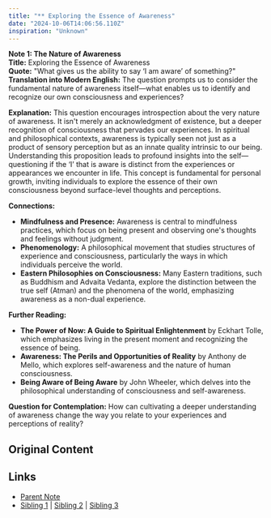 ```yaml
---
title: "** Exploring the Essence of Awareness"
date: "2024-10-06T14:06:56.110Z"
inspiration: "Unknown"
---
```


  
**Note 1: The Nature of Awareness**  
**Title:** Exploring the Essence of Awareness  
**Quote:** "What gives us the ability to say ‘I am aware’ of something?"  
**Translation into Modern English:** The question prompts us to consider the fundamental nature of awareness itself—what enables us to identify and recognize our own consciousness and experiences?  

**Explanation:** This question encourages introspection about the very nature of awareness. It isn't merely an acknowledgment of existence, but a deeper recognition of consciousness that pervades our experiences. In spiritual and philosophical contexts, awareness is typically seen not just as a product of sensory perception but as an innate quality intrinsic to our being. Understanding this proposition leads to profound insights into the self—questioning if the ‘I’ that is aware is distinct from the experiences or appearances we encounter in life. This concept is fundamental for personal growth, inviting individuals to explore the essence of their own consciousness beyond surface-level thoughts and perceptions.

**Connections:**  
- **Mindfulness and Presence:** Awareness is central to mindfulness practices, which focus on being present and observing one's thoughts and feelings without judgment.  
- **Phenomenology:** A philosophical movement that studies structures of experience and consciousness, particularly the ways in which individuals perceive the world.  
- **Eastern Philosophies on Consciousness:** Many Eastern traditions, such as Buddhism and Advaita Vedanta, explore the distinction between the true self (Atman) and the phenomena of the world, emphasizing awareness as a non-dual experience.  

**Further Reading:**  
- **The Power of Now: A Guide to Spiritual Enlightenment** by Eckhart Tolle, which emphasizes living in the present moment and recognizing the essence of being.  
- **Awareness: The Perils and Opportunities of Reality** by Anthony de Mello, which explores self-awareness and the nature of human consciousness.  
- **Being Aware of Being Aware** by John Wheeler, which delves into the philosophical understanding of consciousness and self-awareness.  

**Question for Contemplation:** How can cultivating a deeper understanding of awareness change the way you relate to your experiences and perceptions of reality?  


## Original Content



## Links

- [Parent Note](/parent-note.md)
- [Sibling 1](/zettel1.md) | [Sibling 2](/zettel2.md) | [Sibling 3](/zettel3.md)
